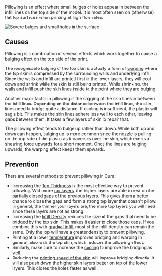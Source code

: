 Pillowing is an effect where small bulges or holes appear in between the infill lines on the top side of the model. It is most often seen on (otherwise) flat top surfaces when printing at high flow rates.

![Severe bulges and small holes in the surface](../../../articles/images/pillowing.jpg)

Causes
----
Pillowing is a combination of several effects which work together to cause a bulging effect on the top side of the print.

The recognisable bulging of the top skin is actually a form of [warping](warping.md) where the top skin is compressed by the surrounding walls and underlying infill. Since the walls and infill are printed first in the lower layers, they will cool down and shrink while the skin is still being printed. While shrinking, the walls and infill push the skin lines inside to the point where they are bulging.

Another major factor in pillowing is the sagging of the skin lines in between the infill lines. Depending on the distance between the infill lines, the skin lines need to bridge quite a distance. If cooling is insufficient, the plastic will sag a bit. This makes the skin lines adhere less well to each other, leaving gaps between them. It takes a few layers of skin to repair that.

The pillowing effect tends to bulge up rather than down. While both up and down can happen, bulging up is more common since the nozzle is pulling on the top side of the plastic as it traverses over the skin, which exerts a shearing force upwards for a short moment. Once the lines are bulging upwards, the warping effect keeps them upwards.

Prevention
----
There are several methods to prevent pillowing in Cura:
* Increasing the [Top Thickness](../shell/top_thickness.md) is the most effective way to prevent pillowing. With more [top layers](../shell/top_layers.md), the higher layers are able to rest on the partially closed gaps of the previous layers. This gives them a better chance to close the gaps and form a strong top layer that doesn't pillow. In general, the thinner your layers are, the more top layers you will need since these layers are not as strong.
* Increasing the [Infill Density](../infill/infill_sparse_density.md) reduces the size of the gaps that need to be bridged by the top skin. This makes it easier to close those gaps. If you combine this with [gradual infill](../infill/gradual_infill_steps.md), most of the infill density can remain the same. Only the top will have a greater density to prevent pillowing.
* Printing at a lower [temperature](../material/material_print_temperature.md) improves bridging and warping in general, also with the top skin, which reduces the pillowing effect.
* Similarly, make sure to increase the [cooling](../cooling/cool_fan_speed.md) to improve the bridging as well.
* Reducing the [printing speed of the skin](../speed/speed_topbottom.md) will improve bridging directly. It will also push down the higher skin layers better on top of the lower layers. This closes the holes faster as well.